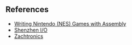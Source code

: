## References

- [Writing Nintendo (NES) Games with Assembly](https://media.oregonstate.edu/media/t/0_av1m2m6j)
- [Shenzhen I/O](https://www.zachtronics.com/shenzhen-io/)
- [Zachtronics](https://www.zachtronics.com/)